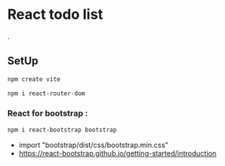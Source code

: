 # React todo list

.

## SetUp

```bash
npm create vite
```

```bash
npm i react-router-dom
```

### React for bootstrap :

```bash
npm i react-bootstrap bootstrap
```

- import "bootstrap/dist/css/bootstrap.min.css"
- https://react-bootstrap.github.io/getting-started/introduction
